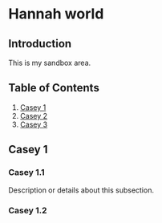# Hannah world

## Introduction
This is my sandbox area.

## Table of Contents
1. [Casey 1](#Casey-1)
2. [Casey 2](#Casey-2)
3. [Casey 3](#Casey-3)

## Casey 1
### Casey 1.1
Description or details about this subsection.

### Casey 1.2
